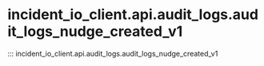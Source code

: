 # incident_io_client.api.audit_logs.audit_logs_nudge_created_v1

::: incident_io_client.api.audit_logs.audit_logs_nudge_created_v1
